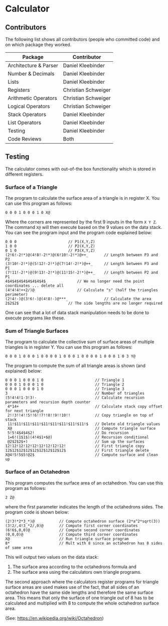 # Calculator

## Contributors
The following list shows all contributors (people who committed code) and on which package they worked.

| Package                | Contributor         |
|------------------------|---------------------|
| Architecture & Parser  | Daniel Kleebinder   |
| Number & Decimals      | Daniel Kleebinder   |
| Lists                  | Daniel Kleebinder   |
| Registers              | Christian Schweiger |
| Arithmetic Operators   | Christian Schweiger |
| Logical Operators      | Christian Schweiger |
| Stack Operators        | Daniel Kleebinder   |
| List Operators         | Daniel Kleebinder   |
| Testing                | Daniel Kleebinder   |
| Code Reviews           | Both                |

## Testing
The calculator comes with out-of-the box functionality which is stored in different registers.

### Surface of a Triangle
The program to calculate the surface area of a triangle is in register X. You can use this program as follows:

```
0 0 0 1 0 0 0 1 0 X@
```

Where the corners are represented by the first 9 inputs in the form `X Y Z`. The command `X@` will then execute based on the 9 values on the data stack. You can see the program input and the program code explained below:

```
0 0 0						// P1(X,Y,Z)
1 0 0						// P2(X,Y,Z)
0 1 0						// P3(X,Y,Z)
(2!6!-2!*)@(4!8!-2!*)@(6!10!-2!*)@++_		// Length between P3 and P2
(3!10!-2!*)@(5!12!-2!*)@(7!14!-2!*)@++_		// Length between P3 and P1
(7!11!-2!*)@(9!13!-2!*)@(11!15!-2!*)@++_	// Length between P2 and P1
4$4$4$4$4$4$4$4$4$				// We no longer need the point coordinates ... delete all
(4!4!4!++2/)@					// Calculate "s" (half the triangles perimeter)
(2!4!-)@(3!6!-)@(4!8!-)@***_            	// Calculate the area
2$2$2$						// The side lengths are no longer required
```

One can see that a lot of data stack manipulation needs to be done to execute programs like these.

### Sum of Triangle Surfaces
The program to calculate the collective sum of surface areas of multiple triangles is in register Y. You can use this program as follows:

```
0 0 0 1 0 0 0 1 0 0 0 0 1 0 0 0 1 0 0 0 0 1 0 0 0 1 0 3 Y@
```

The program to compute the sum of all triangle areas is shown (and explained) below:

```
0 0 0 1 0 0 0 1 0                       // Triangle 1
0 0 0 1 0 0 0 1 0                       // Triangle 2
0 0 0 1 0 0 0 1 0                       // Triangle 3
3                                       // Number of triangles
(5!4!4!1-3!3!-                          // Calculate recursion parameters and recursion depth counter
 4*14+                                  // Calculate stack copy offset for next triangle
 2!!3!!4!!5!!6!!7!!8!!9!!10!!           // Copy triangle on top of stack
 11!$11!$11!$11!$11!$11!$11!$11!$11!$   // Delete old triangle values
 X@                                     // Compute triangle surface
 5!5!4$4$4$2!                           // Do recursion
 1=6!(1$1$)(4!4$1+$@)                   // Recursion conditional
 @2$2$2$+)                              // Sum up the surfaces
12!12!12!12!12!12!12!12!12!             // First triangle copy
12$12$12$12$12$12$12$12$12$             // First triangle delete
X@4!5!5$5!@2$                           // Compute surface and clean up
```

### Surface of an Octahedron
This program computes the surface area of an octahedron. You can use this program as follows:

```
2 Z@
```

where the first parameter indicates the length of the octahedrons sides. The program code is shown below:

```
(2!3!*2*3_*)@           // Compute octahedron surface (2*a^2*sqrt(3))
(3!2/,4!3_*2/,0)@       // Compute first corner coordinates
(6!6$,0,0)@             // Compute second corner coordinates
(0,0,0)@                // Compute third corner coordinates
X@                      // Run triangle surface program
8*                      // Mult with 8 since an octahedron has 8 sides of same area
```

This will output two values on the data stack:
1. The surface area according to the octahedrons formula and
2. The surface area using the calculators own triangle programs.

The second approach where the calculators register programs for triangle surface areas are used makes use of the fact, that
all sides of an octahedron have the same side lengths and therefore the same surface area. This means that only the surface
of one triangle out of 8 has to be calculated and multiplied with 8 to compute the whole octahedron surface area.

(See: https://en.wikipedia.org/wiki/Octahedron)